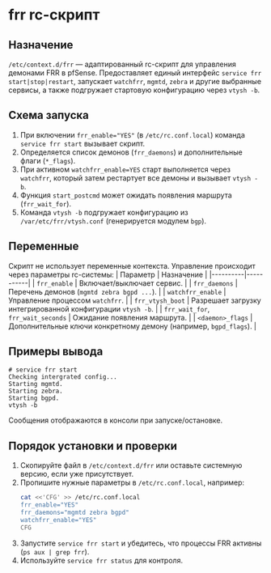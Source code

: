 # frr rc-скрипт

## Назначение
`/etc/context.d/frr` — адаптированный rc-скрипт для управления демонами FRR в pfSense. Предоставляет единый интерфейс `service frr start|stop|restart`, запускает `watchfrr`, `mgmtd`, `zebra` и другие выбранные сервисы, а также подгружает стартовую конфигурацию через `vtysh -b`.

## Схема запуска
1. При включении `frr_enable="YES"` (в `/etc/rc.conf.local`) команда `service frr start` вызывает скрипт.
2. Определяется список демонов (`frr_daemons`) и дополнительные флаги (`*_flags`).
3. При активном `watchfrr_enable=YES` старт выполняется через `watchfrr`, который затем рестартует все демоны и вызывает `vtysh -b`.
4. Функция `start_postcmd` может ожидать появления маршрута (`frr_wait_for`).
5. Команда `vtysh -b` подгружает конфигурацию из `/var/etc/frr/vtysh.conf` (генерируется модулем `bgp`).

## Переменные
Скрипт не использует переменные контекста. Управление происходит через параметры rc-системы:
| Параметр | Назначение |
|----------|-----------|
| `frr_enable` | Включает/выключает сервис. |
| `frr_daemons` | Перечень демонов (`mgmtd zebra bgpd ...`). |
| `watchfrr_enable` | Управление процессом `watchfrr`. |
| `frr_vtysh_boot` | Разрешает загрузку интегрированной конфигурации `vtysh -b`. |
| `frr_wait_for`, `frr_wait_seconds` | Ожидание появления маршрута. |
| `<daemon>_flags` | Дополнительные ключи конкретному демону (например, `bgpd_flags`). |

## Примеры вывода
```
# service frr start
Checking intergrated config...
Starting mgmtd.
Starting zebra.
Starting bgpd.
vtysh -b
```
Сообщения отображаются в консоли при запуске/остановке.

## Порядок установки и проверки
1. Скопируйте файл в `/etc/context.d/frr` или оставьте системную версию, если уже присутствует.
2. Пропишите нужные параметры в `/etc/rc.conf.local`, например:
   ```sh
   cat <<'CFG' >> /etc/rc.conf.local
   frr_enable="YES"
   frr_daemons="mgmtd zebra bgpd"
   watchfrr_enable="YES"
   CFG
   ```
3. Запустите `service frr start` и убедитесь, что процессы FRR активны (`ps aux | grep frr`).
4. Используйте `service frr status` для контроля.
